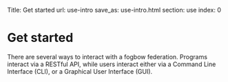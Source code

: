 Title: Get started
url: use-intro
save_as: use-intro.html
section: use
index: 0

# Get started

There are several ways to interact with a fogbow federation. Programs interact via a RESTful API, while users interact either via a Command Line Interface (CLI), or a Graphical User Interface (GUI).

